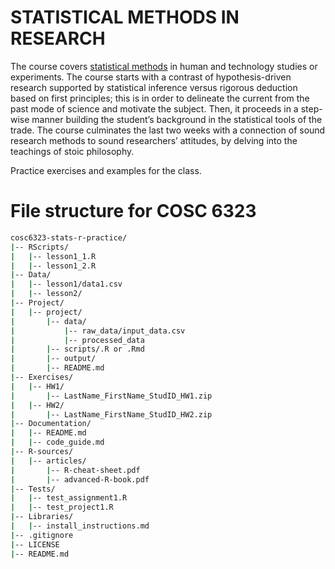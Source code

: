 # STATISTICAL METHODS IN RESEARCH

The course covers [statistical methods](https://cpl.uh.edu/index.php/courses/29-statistical-methods-in-research) in human and technology studies or experiments. The course starts with a contrast of hypothesis-driven research supported by statistical inference versus rigorous deduction based on first principles; this is in order to delineate the current from the past mode of science and motivate the subject. Then, it proceeds in a step-wise manner building the student’s background in the statistical tools of the trade. The course culminates the last two weeks with a connection of sound research methods to sound researchers’ attitudes, by delving into the teachings of stoic philosophy.

Practice exercises and examples for the class.

# File structure for COSC 6323 
```bash
cosc6323-stats-r-practice/
|-- RScripts/
|   |-- lesson1_1.R
|   |-- lesson1_2.R
|-- Data/
|   |-- lesson1/data1.csv
|   |-- lesson2/
|-- Project/
|   |-- project/
|       |-- data/
|           |-- raw_data/input_data.csv
|           |-- processed_data
|       |-- scripts/.R or .Rmd
|       |-- output/
|       |-- README.md
|-- Exercises/
|   |-- HW1/
|       |-- LastName_FirstName_StudID_HW1.zip
|   |-- HW2/
|       |-- LastName_FirstName_StudID_HW2.zip
|-- Documentation/
|   |-- README.md
|   |-- code_guide.md
|-- R-sources/
|   |-- articles/
|       |-- R-cheat-sheet.pdf
|       |-- advanced-R-book.pdf
|-- Tests/
|   |-- test_assignment1.R
|   |-- test_project1.R
|-- Libraries/
|   |-- install_instructions.md
|-- .gitignore
|-- LICENSE
|-- README.md
```
